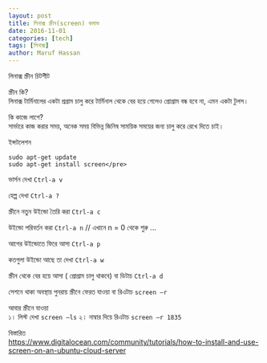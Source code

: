 ```yaml
---
layout: post
title: লিনাক্স স্ক্রীন(screen) কমান্ড
date: 2016-11-01
categories: [tech]
tags: [লিনাক্স]
author: Maruf Hassan
---
```

লিনাক্স স্ক্রীন চিটশীট

স্ক্রীন কি?  
লিনাক্স টার্মিনালের একটা প্রগ্রাম চালু করে টার্মিনাল থেকে বের হয়ে গেলেও প্রোগ্রাম বন্ধ হবে না, এমন একটা টুলস।

কি কাজে লাগে?  
সার্ভারে কাজ করার সময়, অনেক সময় বিভিন্ন জিনিষ সাময়িক সময়ের জন্য চালু করে রেখে দিতে চাই।

ইন্সটলেশন
```
sudo apt-get update
sudo apt-get install screen</pre>
```

ভার্সন দেখা `Ctrl-a v`

হেল্প দেখা `Ctrl-a ?`

স্ক্রীনে নতুন উইন্ডো তৈরি করা `Ctrl-a c`

উইন্ডো পরিবর্তন করা `Ctrl-a n` // এখানে n = 0 থেকে শুরু &#8230;

আগের উইন্ডোতে ফিরে আসা `Ctrl-a p`

কতগুলা উইন্ডো আছে তা দেখা `Ctrl-a w`

স্ক্রীন থেকে বের হয়ে আসা ( প্রোগ্রাম চালু থাকবে) বা ডিটাচ `Ctrl-a d`

সেশনে থাকা অবস্থায় পুনরায় স্ক্রীনে ফেরত যাওয়া বা রিএটাচ `screen –r`

আবার স্ক্রীনে যাওয়া  
১। লিস্ট দেখা `screen –ls`
২। নাম্বার দিয়ে রিএটাচ `screen –r 1835`

বিস্তারিত  
https://www.digitalocean.com/community/tutorials/how-to-install-and-use-screen-on-an-ubuntu-cloud-server

